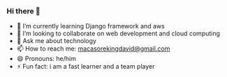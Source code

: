 ### Hi there 👋 

- 🌱 I’m currently learning Django framework and aws 
- 👯 I’m looking to collaborate on web development and cloud computing 
- 💬 Ask me about technology
- 📫 How to reach me: macasorekingdavid@gmail.com
- 😄 Pronouns: he/him
- ⚡ Fun fact: i am a fast learner and a team player


